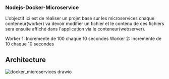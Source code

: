 ### Nodejs-Docker-Microservice

L'objectif ici est de réaliser un projet basé sur les microservices chaque conteneur(worker) va devoir modifier un fichier et le contenu de ces fichiers sera ensuite affiché dans l'application via le conteneur(webserver).

Worker 1: Incremente de 100 chaque 10 secondes
Worker 2: Incremente de 10 chaque 10 secondes

## Architecture

![docker_microservices drawio](https://github.com/Oumardev/nodejs-docker-microservices/assets/97165267/5e47d382-d42a-4af7-a630-b80cfd0d31e8)
